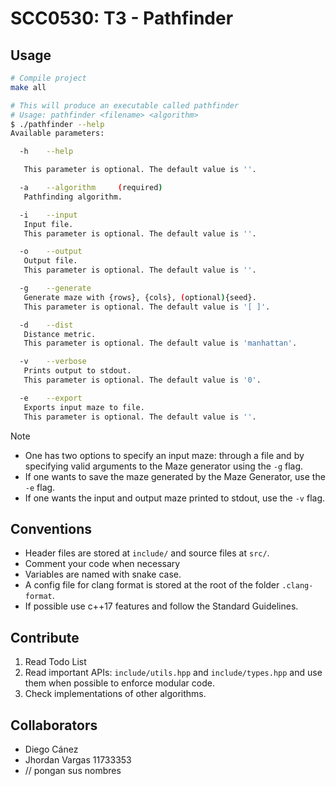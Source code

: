 # SCC0530: T3 - Pathfinder

## Usage

```sh
# Compile project
make all 

# This will produce an executable called pathfinder
# Usage: pathfinder <filename> <algorithm> 
$ ./pathfinder --help
Available parameters:

  -h    --help

   This parameter is optional. The default value is ''.

  -a    --algorithm     (required)
   Pathfinding algorithm.

  -i    --input
   Input file.
   This parameter is optional. The default value is ''.

  -o    --output
   Output file.
   This parameter is optional. The default value is ''.

  -g    --generate
   Generate maze with {rows}, {cols}, (optional){seed}.
   This parameter is optional. The default value is '[ ]'.

  -d    --dist
   Distance metric.
   This parameter is optional. The default value is 'manhattan'.

  -v    --verbose
   Prints output to stdout.
   This parameter is optional. The default value is '0'.

  -e    --export
   Exports input maze to file.
   This parameter is optional. The default value is ''.
```

Note
- One has two options to specify an input maze: through a file and by specifying valid arguments to the Maze generator using the `-g` flag.
- If one wants to save the maze generated by the Maze Generator, use the `-e` flag.
- If one wants the input and output maze printed to stdout, use the `-v` flag.

## Conventions

- Header files are stored at `include/` and source files at `src/`.
- Comment your code when necessary
- Variables are named with snake case.
- A config file for clang format is stored at the root of the folder `.clang-format`.
- If possible use c++17 features and follow the Standard Guidelines.

## Contribute

1. Read Todo List
2. Read important APIs: `include/utils.hpp` and `include/types.hpp` and use them when possible to enforce modular code.
3. Check implementations of other algorithms.


## Collaborators

- Diego Cánez
- Jhordan Vargas 11733353
- // pongan sus nombres 
